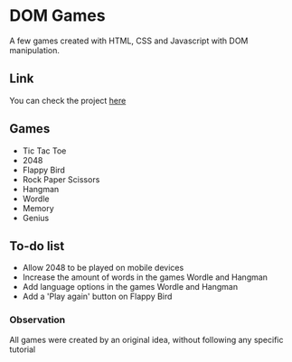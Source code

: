 # DOM Games
A few games created with HTML, CSS and Javascript with DOM manipulation.

## Link
You can check the project [here](https://domgames-renatomcc.netlify.app)

## Games
* Tic Tac Toe
* 2048
* Flappy Bird
* Rock Paper Scissors
* Hangman
* Wordle
* Memory
* Genius

## To-do list
* Allow 2048 to be played on mobile devices
* Increase the amount of words in the games Wordle and Hangman
* Add language options in the games Wordle and Hangman
* Add a 'Play again' button on Flappy Bird

### Observation
All games were created by an original idea, without following any specific tutorial
